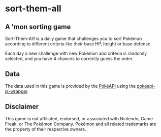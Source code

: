 # sort-them-all

## A 'mon sorting game

Sort-Them-All! is a daily game that challenges you to sort Pokémon according to different criteria like their base HP, height or base defense.

Each day a new challenge with new Pokémon and criteria is randomly selected, and you have 4 chances to correctly guess the order.

## Data

The data used in this game is provided by the [PokéAPI](https://pokeapi.co/) using the [pokeapi-js-wrapper](https://github.com/PokeAPI/pokeapi-js-wrapper).

## Disclaimer

This game is not affiliated, endorsed, or associated with Nintendo, Game Freak, or The Pokémon Company. Pokémon and all related trademarks are the property of their respective owners.
